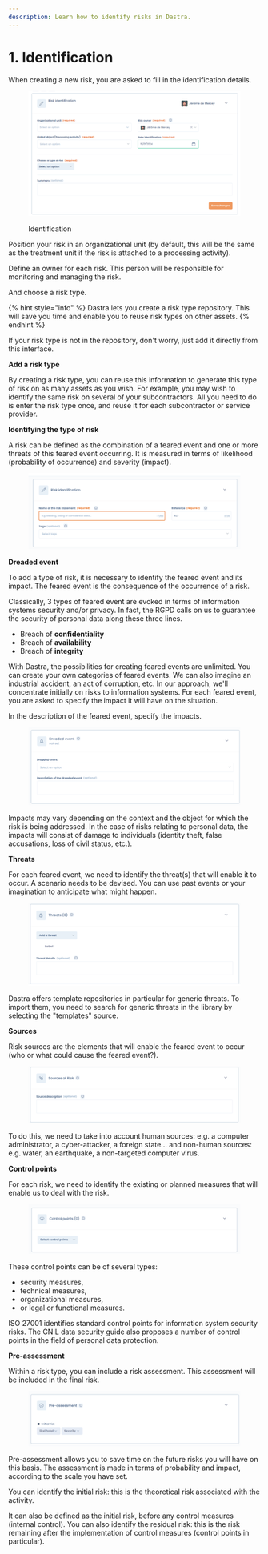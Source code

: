 ```yaml
---
description: Learn how to identify risks in Dastra.
---
```


# 1. Identification

When creating a new risk, you are asked to fill in the identification details.

<figure><img src="../../../.gitbook/assets/image (4) (1) (2).png" alt=""><figcaption><p>Identification</p></figcaption></figure>

Position your risk in an organizational unit (by default, this will be the same as the treatment unit if the risk is attached to a processing activity).&#x20;

Define an owner for each risk. This person will be responsible for monitoring and managing the risk.&#x20;

And choose a risk type. &#x20;

{% hint style="info" %}
Dastra lets you create a risk type repository. This will save you time and enable you to reuse risk types on other assets.
{% endhint %}

If your risk type is not in the repository, don't worry, just add it directly from this interface.&#x20;

**Add a risk type**&#x20;

By creating a risk type, you can reuse this information to generate this type of risk on as many assets as you wish. For example, you may wish to identify the same risk on several of your subcontractors. All you need to do is enter the risk type once, and reuse it for each subcontractor or service provider.

**Identifying the type of risk**&#x20;

A risk can be defined as the combination of a feared event and one or more threats of this feared event occurring. It is measured in terms of likelihood (probability of occurrence) and severity (impact).

<figure><img src="../../../.gitbook/assets/image (5) (2).png" alt=""><figcaption></figcaption></figure>

**Dreaded event**&#x20;

To add a type of risk, it is necessary to identify the feared event and its impact. The feared event is the consequence of the occurrence of a risk.&#x20;

Classically, 3 types of feared event are evoked in terms of information systems security and/or privacy. In fact, the RGPD calls on us to guarantee the security of personal data along these three lines.&#x20;

* Breach of **confidentiality**&#x20;
* Breach of **availability**&#x20;
* Breach of **integrity**&#x20;

With Dastra, the possibilities for creating feared events are unlimited. You can create your own categories of feared events. We can also imagine an industrial accident, an act of corruption, etc. In our approach, we'll concentrate initially on risks to information systems. For each feared event, you are asked to specify the impact it will have on the situation.

In the description of the feared event, specify the impacts.

<figure><img src="../../../.gitbook/assets/image (6) (2).png" alt=""><figcaption></figcaption></figure>

Impacts may vary depending on the context and the object for which the risk is being addressed. In the case of risks relating to personal data, the impacts will consist of damage to individuals (identity theft, false accusations, loss of civil status, etc.).&#x20;

**Threats**&#x20;

For each feared event, we need to identify the threat(s) that will enable it to occur. A scenario needs to be devised. You can use past events or your imagination to anticipate what might happen.

<figure><img src="../../../.gitbook/assets/image (8) (2).png" alt=""><figcaption></figcaption></figure>

Dastra offers template repositories in particular for generic threats. To import them, you need to search for generic threats in the library by selecting the "templates" source.&#x20;

**Sources**&#x20;

Risk sources are the elements that will enable the feared event to occur (who or what could cause the feared event?).&#x20;

<figure><img src="../../../.gitbook/assets/image (9) (2).png" alt=""><figcaption></figcaption></figure>

To do this, we need to take into account human sources: e.g. a computer administrator, a cyber-attacker, a foreign state... and non-human sources: e.g. water, an earthquake, a non-targeted computer virus.

**Control points**&#x20;

For each risk, we need to identify the existing or planned measures that will enable us to deal with the risk.&#x20;

<figure><img src="../../../.gitbook/assets/image (10) (2).png" alt=""><figcaption></figcaption></figure>

These control points can be of several types:&#x20;

* security measures,&#x20;
* technical measures,&#x20;
* organizational measures,&#x20;
* or legal or functional measures.&#x20;

ISO 27001 identifies standard control points for information system security risks. The CNIL data security guide also proposes a number of control points in the field of personal data protection.

**Pre-assessment**&#x20;

Within a risk type, you can include a risk assessment. This assessment will be included in the final risk.

<figure><img src="../../../.gitbook/assets/image (11) (2).png" alt=""><figcaption></figcaption></figure>

&#x20;Pre-assessment allows you to save time on the future risks you will have on this basis. The assessment is made in terms of probability and impact, according to the scale you have set.&#x20;

You can identify the initial risk: this is the theoretical risk associated with the activity.&#x20;

It can also be defined as the initial risk, before any control measures (internal control). You can also identify the residual risk: this is the risk remaining after the implementation of control measures (control points in particular).
